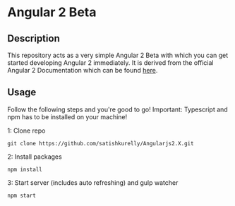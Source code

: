 # Angular 2 Beta

## Description
This repository acts as a very simple Angular 2 Beta with which you can get started developing Angular 2 immediately.
It is derived from the official Angular 2 Documentation which can be found [here](https://angular.io/docs/ts/latest/quickstart.html).
## Usage
Follow the following steps and you're good to go! Important: Typescript and npm has to be installed on your machine!

1: Clone repo
```
git clone https://github.com/satishkurelly/Angularjs2.X.git
```
2: Install packages
```
npm install
```
3: Start server (includes auto refreshing) and gulp watcher
```
npm start
```
